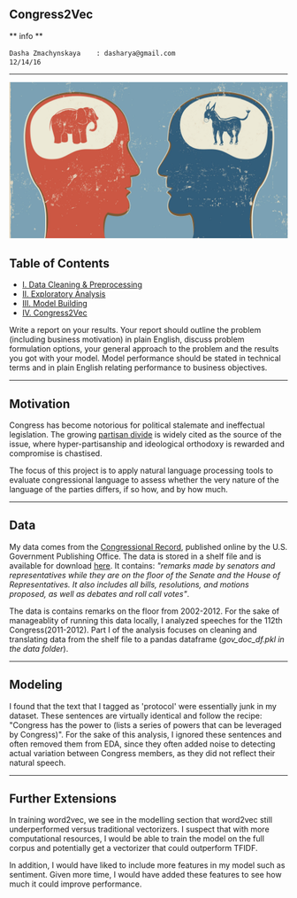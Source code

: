 Congress2Vec
----
** info **  

    Dasha Zmachynskaya    : dasharya@gmail.com
    12/14/16

----

![alt text](data/partisan-divide.jpg "Title")

Table of Contents
----
- [I. Data Cleaning & Preprocessing](https://github.com/zmachynspider/Congress2Vec/blob/master/I.%20Data%20Cleaning%20%26%20Preprocessing.ipynb)
- [II. Exploratory Analysis](https://github.com/zmachynspider/Congress2Vec/blob/master/II.%20EDA.ipynb)
- [III. Model Building](https://github.com/zmachynspider/Congress2Vec/blob/master/III.%20Model%20Building.ipynb)
- [IV. Congress2Vec](https://github.com/zmachynspider/Congress2Vec/blob/master/IV.%20Congress2Vec.ipynb)


Write a report on your results. Your report should outline the problem (including business motivation) in plain English, discuss problem formulation options, your general approach to the problem and the results you got with your model. Model performance should be stated in technical terms and in plain English relating performance to business objectives.

----
Motivation
----

Congress has become notorious for political stalemate and ineffectual legislation. The growing [partisan divide](http://www.theatlantic.com/magazine/archive/2016/07/how-american-politics-went-insane/485570/) is widely cited as the source of the issue, where hyper-partisanship and ideological orthodoxy is rewarded and compromise is chastised. 

The focus of this project is to apply natural language processing tools to evaluate congressional language to assess whether the very nature of the language of the parties differs, if so how, and by how much. 

----
Data
----

My data comes from the [Congressional Record](https://www.gpo.gov/fdsys/browse/collection.action?collectionCode=CREC), published online by the U.S. Government Publishing Office. The data is stored in a shelf file and is available for download [here](https://drive.google.com/open?id=0BzrocLjA1Z2tQXJVTUpuNWtmc1E). It contains: 
*"remarks made by senators and representatives while they are on the floor of the Senate and the House of Representatives. It also includes all bills, resolutions, and motions proposed, as well as debates and roll call votes"*. 

The data is contains remarks on the floor from 2002-2012. For the sake of manageablity of running this data locally, I analyzed speeches for the 112th Congress(2011-2012). Part I of the analysis focuses on cleaning and translating data from the shelf file to a pandas dataframe (*gov_doc_df.pkl in the data folder*). 

---
Modeling
---

I found that the text that I tagged as 'protocol' were essentially junk in my dataset. These sentences are virtually identical and follow the recipe: "Congress has the power to (lists a series of powers that can be leveraged by Congress)". For the sake of this analysis, I ignored these sentences and often removed them from EDA, since they often added noise to detecting actual variation between Congress members, as they did not reflect their natural speech. 

---
Further Extensions
---

In training word2vec, we see in the modelling section that word2vec still underperformed versus traditional vectorizers. I suspect that with more computational resources, I would be able to train the model on the full corpus and potentially get a vectorizer that could outperform TFIDF.

In addition, I would have liked to include more features in my model such as sentiment. Given more time, I would have added these features to see how much it could improve performance.
